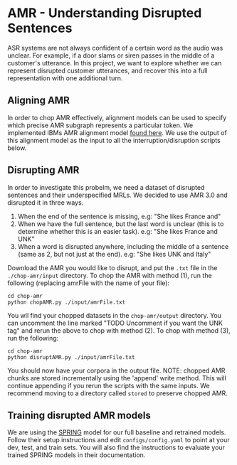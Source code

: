 # AMR - Understanding Disrupted Sentences

ASR systems are not always confident of a certain word as the audio was unclear. For example, if a door slams or siren passes in the middle of a customer's utterance. In this project, we want to explore whether we can represent disrupted customer utterances, and recover this into a full representation with one additional turn.

## Aligning AMR

In order to chop AMR effectively, alignment models can be used to specify which precise AMR subgraph represents a particular token. We implemented IBMs AMR alignment model [found here](https://github.com/IBM/transition-amr-parser). We use the output of this alignment model as the input to all the interruption/disruption scripts below.

## Disrupting AMR

In order to investigate this probelm, we need a dataset of disrupted sentences and their underspecified MRLs. We decided to use AMR 3.0 and disrupted it in three ways.

1. When the end of the sentence is missing, e.g: "She likes France and"
2. When we have the full sentence, but the last word is unclear (this is to determine whether this is an easier task). e.g: "She likes France and UNK"
3. When a word is disrupted anywhere, including the middle of a sentence (same as 2, but not just at the end). e.g: "She likes UNK and Italy"

Download the AMR you would like to disrupt, and put the `.txt` file in the `./chop-amr/input` directory. To chop the AMR with method (1), run the following (replacing amrFile with the name of your file):

    cd chop-amr
    python chopAMR.py ./input/amrFile.txt

You wll find your chopped datasets in the `chop-amr/output` directory. You can uncomment the line marked "TODO Uncomment if you want the UNK tag" and rerun the above to chop with method (2). To chop with method (3), run the following:

    cd chop-amr
    python disruptAMR.py ./input/amrFile.txt

You should now have your corpora in the output file. NOTE: chopped AMR chunks are stored incrementally using the 'append' write method. This will continue appending if you rerun the scripts with the same inputs. We recommend moving to a directory called `stored` to preserve chopped AMR.

## Training disrupted AMR models

We are using the [SPRING](https://github.com/SapienzaNLP/spring) model for our full baseline and retrained models. Follow their setup instructions and edit `configs/config.yaml` to point at your dev, test, and train sets. You will also find the instructions to evaluate your trained SPRING models in their documentation.
